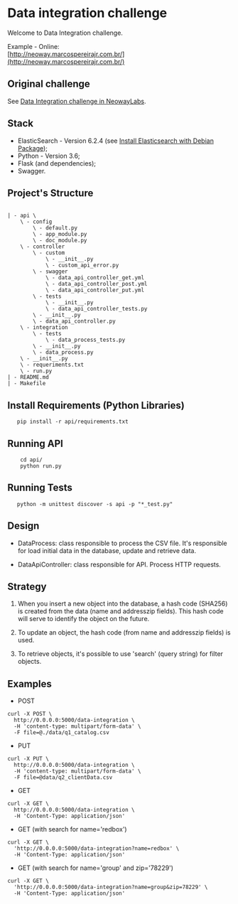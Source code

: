 # Data integration challenge

Welcome to Data Integration challenge.

Example - Online:  
[http://neoway.marcospereirajr.com.br/](http://neoway.marcospereirajr.com.br/)

## Original challenge

See [Data Integration challenge in NeowayLabs](https://github.com/NeowayLabs/data-integration-challenge).

## Stack 

- ElasticSearch - Version 6.2.4 (see [Install Elasticsearch with Debian Package](https://www.elastic.co/guide/en/elasticsearch/reference/current/deb.html));
- Python - Version 3.6;
- Flask (and dependencies);
- Swagger.


## Project's Structure
```

| - api \
    \ - config
        \ - default.py
        \ - app_module.py
        \ - doc_module.py
    \ - controller 
        \ - custom
            \ - __init__.py
            \ - custom_api_error.py
        \ - swagger
            \ - data_api_controller_get.yml
            \ - data_api_controller_post.yml
            \ - data_api_controller_put.yml
        \ - tests
            \ - __init__.py
            \ - data_api_controller_tests.py
        \ - __init__.py
        \ - data_api_controller.py
    \ - integration
        \ - tests
            \ - data_process_tests.py
        \ - __init__.py
        \ - data_process.py
    \ - __init__.py
    \ - requeriments.txt
    \ - run.py
| - README.md
| - Makefile

```

## Install Requirements (Python Libraries)

```
   pip install -r api/requirements.txt
```


## Running API

```
    cd api/
    python run.py
```

## Running Tests


```
   python -m unittest discover -s api -p "*_test.py"
```

## Design

* DataProcess: class responsible to process the CSV file. It's responsible for load initial data in the database,
update and retrieve data.

* DataApiController: class responsible for API. Process HTTP requests. 

## Strategy

1. When you insert a new object into the database, a hash code (SHA256) is created 
from the data (name and addresszip fields). This hash code will serve to identify the object on the future.

2. To update an object, the hash code (from name and addresszip fields) is used. 

3. To retrieve objects, it's possible to use 'search' (query string) for filter objects.


## Examples

* POST
```
curl -X POST \
  http://0.0.0.0:5000/data-integration \
  -H 'content-type: multipart/form-data' \
  -F file=@./data/q1_catalog.csv
```

* PUT 
```
curl -X PUT \
  http://0.0.0.0:5000/data-integration \
  -H 'content-type: multipart/form-data' \
  -F file=@data/q2_clientData.csv
```

* GET 

```
curl -X GET \
  http://0.0.0.0:5000/data-integration \
  -H 'Content-Type: application/json'
```

* GET (with search for name='redbox') 

```
curl -X GET \
  'http://0.0.0.0:5000/data-integration?name=redbox' \
  -H 'Content-Type: application/json'
```

* GET (with search for name='group' and zip='78229') 

```
curl -X GET \
  'http://0.0.0.0:5000/data-integration?name=group&zip=78229' \
  -H 'Content-Type: application/json'
```